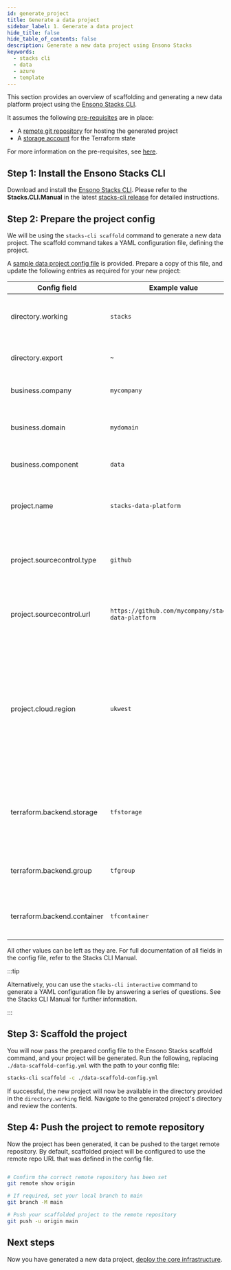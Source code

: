 ```yaml
---
id: generate_project
title: Generate a data project
sidebar_label: 1. Generate a data project
hide_title: false
hide_table_of_contents: false
description: Generate a new data project using Ensono Stacks
keywords:
  - stacks cli
  - data
  - azure
  - template
---
```


This section provides an overview of scaffolding and generating a new data platform project using the [Ensono Stacks CLI](/docs/stackscli/about).

It assumes the following [pre-requisites](./requirements_data_azure.md) are in place:

* A [remote git repository](./requirements_data_azure.md#git-repository) for hosting the generated project
* A [storage account](./requirements_data_azure.md#terraform-state-storage) for the Terraform state

For more information on the pre-requisites, see [here](./requirements_data_azure.md).

## Step 1: Install the Ensono Stacks CLI

Download and install the [Ensono Stacks CLI](/docs/stackscli/about).
Please refer to the **Stacks.CLI.Manual** in the latest [stacks-cli release](https://github.com/ensono/stacks-cli/releases) for detailed instructions.

## Step 2: Prepare the project config

We will be using the `stacks-cli scaffold` command to generate a new data project. The scaffold command takes a YAML configuration file, defining the project.

A [sample data project config file](https://github.com/Ensono/stacks-azure-data/blob/main/stacks-cli/data-scaffold-example.yml) is provided. Prepare a copy of this file, and update the following entries as required for your new project:

| Config field                | Example value                                       | Description                                                                                                                                     |
|-----------------------------|-----------------------------------------------------|-------------------------------------------------------------------------------------------------------------------------------------------------|
| directory.working           | `stacks`                                            | Target directory for the scaffolded project.                                                                                                    |
| directory.export            | `~`                                                 | Path to your Ensono Stacks CLI installation.                                                                                                    |
| business.company            | `mycompany`                                         | Used for resource naming.                                                                                                                       |
| business.domain             | `mydomain`                                          | Used for environment & Terraform state key naming.                                                                                              |
| business.component          | `data`                                              | Used for resource naming.                                                                                                                       |
| project.name                | `stacks-data-platform`                              | Name of project created & used for resource naming.                                                                                             |
| project.sourcecontrol.type  | `github`                                            | Remote repository provider, e.g. GitHub or Azure DevOps.                                                                                        |
| project.sourcecontrol.url   | `https://github.com/mycompany/stacks-data-platform` | Used for setting up the remote repository - see [Git repository](./requirements_data_azure.md#git-repository).                                  |
| project.cloud.region        | `ukwest`                                            | The Azure region you'll be deploying into. Using the Azure CLI, you can use `az account list-locations -o Table` to see available region names. |
| terraform.backend.storage   | `tfstorage`                                         | Storage account name for Terraform state - see [Terraform state storage](./requirements_data_azure.md#terraform-state-storage).                 |
| terraform.backend.group     | `tfgroup`                                           | Resource group name for Terraform state.                                                                                                        |
| terraform.backend.container | `tfcontainer`                                       | Storage container name for Terraform state.                                                                                                     |

All other values can be left as they are. For full documentation of all fields in the config file, refer to the Stacks CLI Manual.

:::tip

Alternatively, you can use the `stacks-cli interactive` command to generate a YAML configuration file by answering a series of questions. See the Stacks CLI Manual for further information.

:::

## Step 3: Scaffold the project

You will now pass the prepared config file to the Ensono Stacks scaffold command, and your project will be generated. Run the following, replacing `./data-scaffold-config.yml` with the path to your config file:

```bash
stacks-cli scaffold -c ./data-scaffold-config.yml
```

If successful, the new project will now be available in the directory provided in the `directory.working` field. Navigate to the generated project's directory and review the contents.

## Step 4: Push the project to remote repository

Now the project has been generated, it can be pushed to the target remote repository. By default, scaffolded project will be configured to use the remote repo URL that was defined in the config file.

```bash

# Confirm the correct remote repository has been set
git remote show origin

# If required, set your local branch to main
git branch -M main

# Push your scaffolded project to the remote repository
git push -u origin main

```

## Next steps

Now you have generated a new data project, [deploy the core infrastructure](./core_data_platform_deployment_azure.md).
